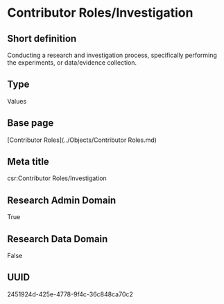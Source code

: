# Contributor Roles/Investigation
## Short definition
Conducting a research and investigation process, specifically performing the experiments, or data/evidence collection.
## Type
Values
## Base page
[Contributor Roles](../Objects/Contributor Roles.md)
## Meta title
csr:Contributor Roles/Investigation
## Research Admin Domain
True
## Research Data Domain
False
## UUID
2451924d-425e-4778-9f4c-36c848ca70c2
